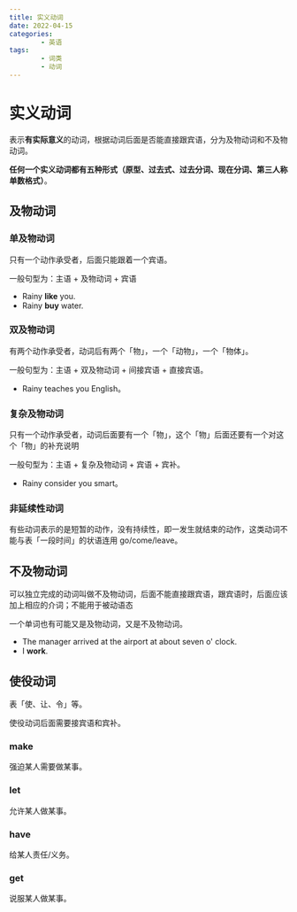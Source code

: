 ```yaml
---
title: 实义动词
date: 2022-04-15
categories:
        - 英语
tags:
        - 词类
        - 动词
---
```


# 实义动词

表示**有实际意义**的动词，根据动词后面是否能直接跟宾语，分为及物动词和不及物动词。

**任何一个实义动词都有五种形式（原型、过去式、过去分词、现在分词、第三人称单数格式）**。

## 及物动词

### 单及物动词

只有一个动作承受者，后面只能跟着一个宾语。

一般句型为：主语 + 及物动词 + 宾语

- Rainy **like** you.
- Rainy **buy** water.

### 双及物动词

有两个动作承受者，动词后有两个「物」，一个「动物」，一个「物体」。

一般句型为：主语 + 双及物动词 + 间接宾语 + 直接宾语。

- Rainy teaches you English。

### 复杂及物动词

只有一个动作承受者，动词后面要有一个「物」，这个「物」后面还要有一个对这个「物」的补充说明

一般句型为：主语 + 复杂及物动词 + 宾语 + 宾补。

- Rainy consider you smart。

### 非延续性动词

有些动词表示的是短暂的动作，没有持续性，即一发生就结束的动作，这类动词不能与表「一段时间」的状语连用 go/come/leave。

## 不及物动词

可以独立完成的动词叫做不及物动词，后面不能直接跟宾语，跟宾语时，后面应该加上相应的介词；不能用于被动语态

一个单词也有可能又是及物动词，又是不及物动词。

- The manager arrived at the airport at about seven o' clock.
- I **work**.

## 使役动词

表「使、让、令」等。

使役动词后面需要接宾语和宾补。

### make

强迫某人需要做某事。

### let

允许某人做某事。

### have

给某人责任/义务。

### get

说服某人做某事。

